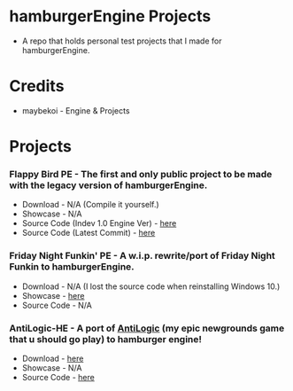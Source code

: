 # hamburgerEngine Projects

* A repo that holds personal test projects that I made for hamburgerEngine.

# Credits

* maybekoi - Engine & Projects


# Projects

### Flappy Bird PE - The first and only public project to be made with the legacy version of hamburgerEngine.

* Download - N/A (Compile it yourself.)
* Showcase - N/A
* Source Code (Indev 1.0 Engine Ver) - [here](https://github.com/PhloxEngine/hamburgerEngine-Projects/tree/main/FlappyBirdPE)
* Source Code (Latest Commit) - [here](https://github.com/PhloxEngine/hamburgerEngine-Projects/tree/main/FlappyBirdPE_LatestHE)

### Friday Night Funkin' PE - A w.i.p. rewrite/port of Friday Night Funkin to hamburgerEngine.

* Download - N/A (I lost the source code when reinstalling Windows 10.)
* Showcase - [here](https://x.com/yophlox/status/1873740467822899378)
* Source Code - N/A

### AntiLogic-HE - A port of [AntiLogic](https://www.newgrounds.com/portal/view/969215) (my epic newgrounds game that u should go play) to hamburger engine!

* Download - [here](https://github.com/maybekoi/AntiLogic-Git/releases/tag/hambur-engin-releas)
* Showcase - N/A
* Source Code - [here](https://github.com/maybekoi/AntiLogic-Git/tree/hambur-engin-releas)